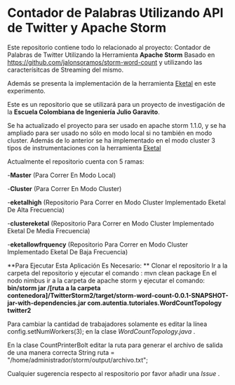Contador de Palabras Utilizando API de Twitter y Apache Storm
================

Este repositorio contiene todo lo relacionado al proyecto: 
Contador de Palabras de Twitter Utilizando la Herramienta **Apache Storm** Basado en https://github.com/jalonsoramos/storm-word-count y utilizando las caracterísitcas de Streaming del mismo.

Además se presenta la implementación de la herramienta [Eketal](https://github.com/unicesi/eketal "Eketal") en este experimento.

Este es un repositorio que se utilizará para un proyecto de investigación de la **Escuela Colombiana de Ingeniería Julio Garavito**.

Se ha actualizado el proyecto para ser usado en apache storm 1.1.0, y se ha ampliado para ser usado no sólo en modo local si no también en modo cluster.
Además de lo anterior se ha implementado en el modo cluster 3 tipos de instrumentaciones con la herramienta [Eketal](https://github.com/unicesi/eketal "Eketal")

Actualmente el repositorio cuenta con 5 ramas:

-**Master** (Para Correr En Modo Local) 

-**Cluster** (Para Correr En Modo Cluster)

-**eketalhigh** (Repositorio Para Correr en Modo Cluster Implementado Eketal De Alta Frecuencia)

-**clustereketal** (Repositorio Para Correr en Modo Cluster Implementado Eketal De Media Frecuencia)

-**eketallowfrquency** (Repositorio Para Correr en Modo Cluster Implementado Eketal De Baja Frecuencia)



**Para Ejecutar Esta Aplicación Es Necesario:
**
Clonar el repositorio
Ir a la carpeta del repositorio y ejecutar el comando : mvn clean package
En el nodo nimbus ir a la carpeta de apache storm y ejecutar el comando: **bin/storm jar /[ruta a la carpeta contenedora]/TwitterStorm2/target/storm-word-count-0.0.1-SNAPSHOT-jar-with-dependencies.jar com.autentia.tutoriales.WordCountTopology twitter2**

Para cambiar la cantidad de trabajadores solamente es editar la línea config.setNumWorkers(3); 
en la clase *WordCountTopology.java* .

En la clase CountPrinterBolt editar la ruta para generar el archivo de salida de una manera correcta
		String ruta = "/home/administrador/storm/output/archivo.txt";


Cualquier sugerencia respecto al respositorio por favor añadir una *Issue* .
